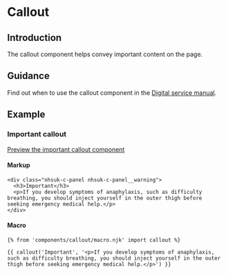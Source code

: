 # Callout

## Introduction

The callout component helps convey important content on the page.

## Guidance

Find out when to use the callout component in the [Digital service manual]().

## Example

### Important callout

[Preview the important callout component]()

#### Markup

    <div class="nhsuk-c-panel nhsuk-c-panel__warning">
      <h3>Important</h3>
      <p>If you develop symptoms of anaphylaxis, such as difficulty breathing, you should inject yourself in the outer thigh before seeking emergency medical help.</p>
    </div>

#### Macro

    {% from 'components/callout/macro.njk' import callout %}

    {{ callout('Important', '<p>If you develop symptoms of anaphylaxis, such as difficulty breathing, you should inject yourself in the outer thigh before seeking emergency medical help.</p>') }}
